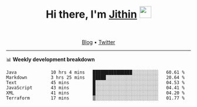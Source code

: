 <h1 align="center">Hi there, I'm <a href="https://jithset.github.io/" target="_blank">Jithin</a> <img
src="https://github.com/blackcater/blackcater/raw/main/images/Hi.gif" height="32" /></h1>

<br />

<p align="center">
  <a href="https://jithset.github.io">Blog</a> •
  <a href="https://twitter.com/jithset">Twitter</a>
</p>

---

📊 **Weekly development breakdown**

<!--START_SECTION:waka-->

```text
Java             10 hrs 4 mins   ███████████████░░░░░░░░░░   60.61 %
Markdown         3 hrs 25 mins   █████░░░░░░░░░░░░░░░░░░░░   20.64 %
Text             45 mins         █░░░░░░░░░░░░░░░░░░░░░░░░   04.53 %
JavaScript       43 mins         █░░░░░░░░░░░░░░░░░░░░░░░░   04.41 %
XML              41 mins         █░░░░░░░░░░░░░░░░░░░░░░░░   04.20 %
Terraform        17 mins         ▒░░░░░░░░░░░░░░░░░░░░░░░░   01.77 %
```

<!--END_SECTION:waka-->

